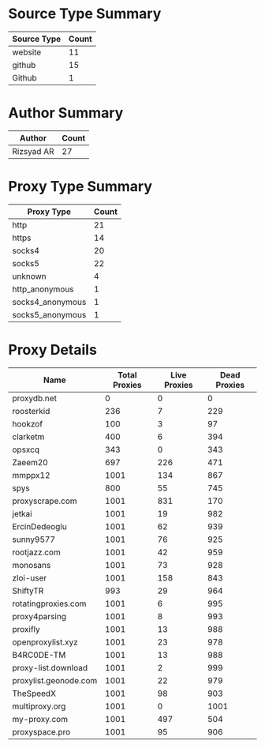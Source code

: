 # Source Type Summary

| Source Type | Count |
|-------------|-------|
| website | 11 |
| github | 15 |
| Github | 1 |


# Author Summary

| Author | Count |
|--------|-------|
| Rizsyad AR | 27 |


# Proxy Type Summary

| Proxy Type | Count |
|------------|-------|
| http | 21 |
| https | 14 |
| socks4 | 20 |
| socks5 | 22 |
| unknown | 4 |
| http_anonymous | 1 |
| socks4_anonymous | 1 |
| socks5_anonymous | 1 |


# Proxy Details

| Name | Total Proxies | Live Proxies | Dead Proxies |
|------|---------------|--------------|---------------|
| proxydb.net | 0 | 0 | 0 |
| roosterkid | 236 | 7 | 229 |
| hookzof | 100 | 3 | 97 |
| clarketm | 400 | 6 | 394 |
| opsxcq | 343 | 0 | 343 |
| Zaeem20 | 697 | 226 | 471 |
| mmppx12 | 1001 | 134 | 867 |
| spys | 800 | 55 | 745 |
| proxyscrape.com | 1001 | 831 | 170 |
| jetkai | 1001 | 19 | 982 |
| ErcinDedeoglu | 1001 | 62 | 939 |
| sunny9577 | 1001 | 76 | 925 |
| rootjazz.com | 1001 | 42 | 959 |
| monosans | 1001 | 73 | 928 |
| zloi-user | 1001 | 158 | 843 |
| ShiftyTR | 993 | 29 | 964 |
| rotatingproxies.com | 1001 | 6 | 995 |
| proxy4parsing | 1001 | 8 | 993 |
| proxifly | 1001 | 13 | 988 |
| openproxylist.xyz | 1001 | 23 | 978 |
| B4RC0DE-TM | 1001 | 13 | 988 |
| proxy-list.download | 1001 | 2 | 999 |
| proxylist.geonode.com | 1001 | 22 | 979 |
| TheSpeedX | 1001 | 98 | 903 |
| multiproxy.org | 1001 | 0 | 1001 |
| my-proxy.com | 1001 | 497 | 504 |
| proxyspace.pro | 1001 | 95 | 906 |
